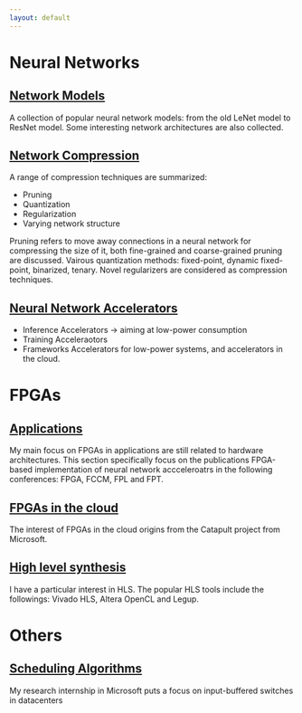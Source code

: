```yaml
---
layout: default
---
```


# [](#nn)Neural Networks
## [Network Models](/blog/papers/nn_models/model_summary.html)

A collection of popular neural network models: from the old LeNet model to ResNet model.
Some interesting network architectures are also collected.

## [Network Compression](/blog/papers/pruning/pruning_summary.html)
A range of compression techniques are summarized:
* Pruning
* Quantization
* Regularization
* Varying network structure

Pruning refers to move away connections in a neural network for compressing the size of it, both fine-grained and coarse-grained
pruning are discussed.
Vairous quantization methods: fixed-point, dynamic fixed-point, binarized, tenary.
Novel regularizers are considered as compression techniques.

## [Neural Network Accelerators](/blog/papers/nn_accelerator/acc_summary.html)
* Inference Accelerators -> aiming at low-power consumption
* Training Acceleraotors
* Frameworks
Accelerators for low-power systems, and accelerators in the cloud.

# [](#fpga)FPGAs
## [Applications](/blog/papers/fpga_nn/fpgann_summary.html)
My main focus on FPGAs in applications are still related to hardware architectures. This section specifically focus on the publications FPGA-based implementation of neural network accceleroatrs in the following conferences: FPGA, FCCM, FPL and FPT.

## [FPGAs in the cloud](/blog/papers/fpga_cloud/fpgncloud_summary.html)
The interest of FPGAs in the cloud origins from the Catapult project from Microsoft.

## [High level synthesis](/blog/papers/pruning/pruning_summary.html)
I have a particular interest in HLS. The popular HLS tools include the followings: Vivado HLS, Altera OpenCL and Legup.

# [](#others)Others
## [Scheduling Algorithms](/blog/papers/others/scheduling.html)
My research internship in Microsoft puts a focus on input-buffered switches in datacenters
